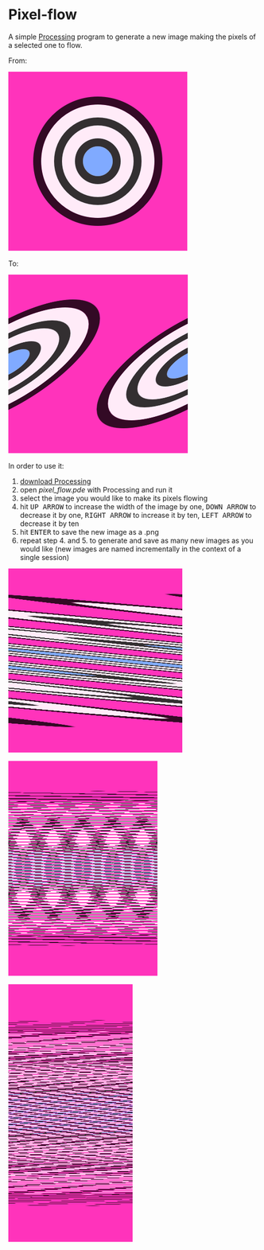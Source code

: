 # Pixel-flow

A simple [Processing](https://processing.org/ "Processing") program to generate a new image making the pixels of a selected one to flow.

From:

![Pixel-flow source image](source-image/source_image_00.png)

To:

![Pixel-flow output image](outputs/image_0.png)

In order to use it:

1. [download Processing](https://processing.org/download/ "Download Processing")
1. open *pixel_flow.pde* with Processing and run it
1. select the image you would like to make its pixels flowing
1. hit <kbd>UP ARROW</kbd> to increase the width of the image by one, <kbd>DOWN ARROW</kbd> to decrease it by one, <kbd>RIGHT ARROW</kbd> to increase it by ten, <kbd>LEFT ARROW</kbd> to decrease it by ten
1. hit <kbd>ENTER</kbd> to save the new image as a .png
1. repeat step 4. and 5. to generate and save as many new images as you would like (new images are named incrementally in the context of a single session)

![Pixel-flow output image](outputs/image_1.png)

![Pixel-flow output image](outputs/image_2.png)

![Pixel-flow output image](outputs/image_3.png)